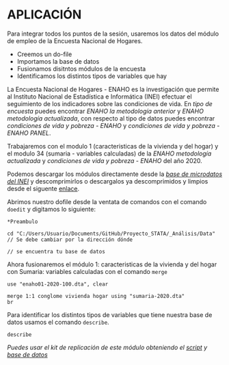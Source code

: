 # APLICACIÓN

Para integrar todos los puntos de la sesión, usaremos los datos del módulo
de empleo de la Encuesta Nacional de Hogares.

- Creemos un do-file 
- Importamos la base de datos
- Fusionamos disitntos módulos de la encuesta
- Identificamos los distintos tipos de variables que hay


La Encuesta Nacional de Hogares -  ENAHO  es la investigación que permite al Instituto Nacional de Estadística e Informática (INEI) efectuar el seguimiento de
los indicadores sobre las condiciones de vida. En _tipo de encuesta_ puedes encontrar _ENAHO la metodología anterior_ y _ENAHO metodología actualizada_, con respecto al tipo de datos puedes encontrar _condiciones de vida y pobreza - ENAHO_ y _condiciones de vida y pobreza - ENAHO PANEL_.

Trabajaremos con el modulo 1 (caracteristicas de la vivienda y del hogar) y el modulo 34 (sumaria - variables calculadas) de la _ENAHO metodología actualizada_ y _condiciones de vida y pobreza - ENAHO_ del año 2020.

Podemos descargar los módulos directamente desde la [_base de microdatos del INEI_](https://proyectos.inei.gob.pe/microdatos/ "_ base de microdatos del INEI_") y descomprimirlos o descargalos ya descomprimidos y limpios desde el siguente [enlace](https://github.com/Gladys91/Proyecto_STATA/tree/main/_An%C3%A1lisis/Data "enlace").

Abrimos nuestro dofile desde la ventata de comandos con el comando `doedit` y digitamos lo siguiente:

```
*Preambulo 

cd "C:/Users/Usuario/Documents/GitHub/Proyecto_STATA/_Análisis/Data" // Se debe cambiar por la dirección dónde 
                                                                     // se encuentra tu base de datos

```

Ahora fusionaremos el módulo 1: caracteristicas de la vivienda y del hogar con Sumaria: variables calculadas con el comando `merge`

```
use "enaho01-2020-100.dta", clear

merge 1:1 conglome vivienda hogar using "sumaria-2020.dta"
br
```

Para identificar los distintos tipos de variables que tiene nuestra base de datos usamos el comando `describe`.

```
describe
```


*Puedes usar el kit de replicación de este módulo obteniendo el [script](https://github.com/Gladys91/Proyecto_STATA/blob/main/_An%C3%A1lisis/Scripts/Conceptos%20b%C3%A1sicos/6_merge_append.do "script") y [base de datos](https://github.com/Gladys91/Proyecto_STATA/tree/main/_An%C3%A1lisis/Data "base de datos")* 

